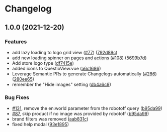 # Changelog

## 1.0.0 (2021-12-20)


### Features

* add lazy loading to logo grid view ([#77](https://www.github.com/openfoodfacts/openfoodfacts-hungergames/issues/77)) ([792d89c](https://www.github.com/openfoodfacts/openfoodfacts-hungergames/commit/792d89cacecb071b098efbc4f841ec17ac2fc152))
* add new loading spinner on pages and actions ([#108](https://www.github.com/openfoodfacts/openfoodfacts-hungergames/issues/108)) ([5699b7d](https://www.github.com/openfoodfacts/openfoodfacts-hungergames/commit/5699b7d18a0680d8328ba110f87563541f33ce95))
* Add store logo type ([df7415e](https://www.github.com/openfoodfacts/openfoodfacts-hungergames/commit/df7415edb8889e8ab4129ac7fa97c3e035f06dc3))
* added icons to QuestioView.vue ([a6c1686](https://www.github.com/openfoodfacts/openfoodfacts-hungergames/commit/a6c1686d257b9db8d856e1bed8b910f85db7fc7d))
* Leverage Semantic PRs to generate Changelogs automatically ([#286](https://www.github.com/openfoodfacts/openfoodfacts-hungergames/issues/286)) ([280ee65](https://www.github.com/openfoodfacts/openfoodfacts-hungergames/commit/280ee65f5cff648853bad5bcf2d294943858bae0))
* remember the "Hide images" setting ([db4a6c9](https://www.github.com/openfoodfacts/openfoodfacts-hungergames/commit/db4a6c971bce490b1d6f08a0abf4257aa73a87b4))


### Bug Fixes

* [#131](https://www.github.com/openfoodfacts/openfoodfacts-hungergames/issues/131), remove the en:world parameter from the robotoff query ([b95da99](https://www.github.com/openfoodfacts/openfoodfacts-hungergames/commit/b95da99fc955980dec6f98b4319c625e2d181bb3))
* [#87](https://www.github.com/openfoodfacts/openfoodfacts-hungergames/issues/87), skip product if no image was provided by robotoff ([b95da99](https://www.github.com/openfoodfacts/openfoodfacts-hungergames/commit/b95da99fc955980dec6f98b4319c625e2d181bb3))
* brand filters was removed ([aab831c](https://www.github.com/openfoodfacts/openfoodfacts-hungergames/commit/aab831c52f5e40319783e2877fac1111c88cbf35))
* fixed help modal ([93e1895](https://www.github.com/openfoodfacts/openfoodfacts-hungergames/commit/93e18950a5506e30be60181aa3e34109f53d9616))
